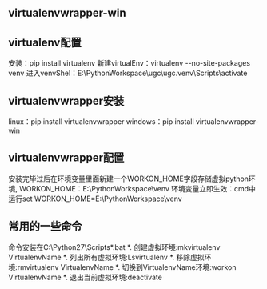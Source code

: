 virtualenvwrapper-win
---
## virtualenv配置
安装：pip install virtualenv
新建virtualEnv：virtualenv --no-site-packages venv
进入venvShel：E:\PythonWorkspace\ugc\ugc.venv\Scripts\activate

## virtualenvwrapper安装
linux：pip install  virtualenvwrapper
windows：pip install virtualenvwrapper-win

## virtualenvwrapper配置
安装完毕过后在环境变量里面新建一个WORKON_HOME字段存储虚拟python环境,
WORKON_HOME：E:\PythonWorkspace\venv
环境变量立即生效：cmd中运行set WORKON_HOME=E:\PythonWorkspace\venv

## 常用的一些命令
命令安装在C:\Python27\Scripts\*.bat
*. 创建虚拟环境:mkvirtualenv VirtualenvName
*. 列出所有虚拟环境:Lsvirtualenv
*. 移除虚拟环境:rmvirtualenv VirtualenvName
*. 切换到VirtualenvName环境:workon VirtualenvName
*. 退出当前虚拟环境:deactivate
